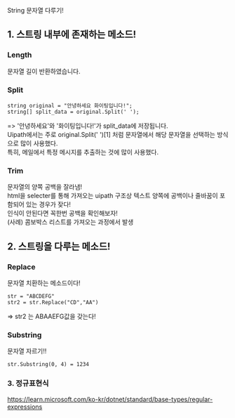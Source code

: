 String 문자열 다루기!

## 1. 스트링 내부에 존재하는 메소드!

### Length
문자열 길이 반환하였습니다.

### Split
```
string original = "안녕하세요 화이팅입니다!";
string[] split_data = original.Split(' ');
```
=> '안녕하세요'와 '화이팅입니다!'가 split_data에 저장됩니다.<br>
Uipath에서는 주로 original.Split(' ')[1] 처럼 문자열에서 해당 문자열을 선택하는 방식으로 많이 사용했다.<br>
특히, 메일에서 특정 메시지를 추출하는 것에 많이 사용했다.

### Trim
문자열의 양쪽 공백을 잘라냄!<br>
html을 selecter를 통해 가져오는 uipath 구조상 텍스트 양쪽에 공백이나 줄바꿈이 포함되어 있는 경우가 잦다!<br>
인식이 안된다면 꼭한번 공백을 확인해보자! <br>
(사례) 콤보박스 리스트를 가져오는 과정에서 발생


## 2. 스트링을 다루는 메소드!

### Replace
문자열 치환하는 메소드이다!
```
str = "ABCDEFG"
str2 = str.Replace("CD","AA")
```
=> str2 는 ABAAEFG값을 갖는다!

### Substring
문자열 자르기!!
```string str = "123456789"
str.Substring(0, 4) = 1234
```


### 3. 정규표현식
https://learn.microsoft.com/ko-kr/dotnet/standard/base-types/regular-expressions
